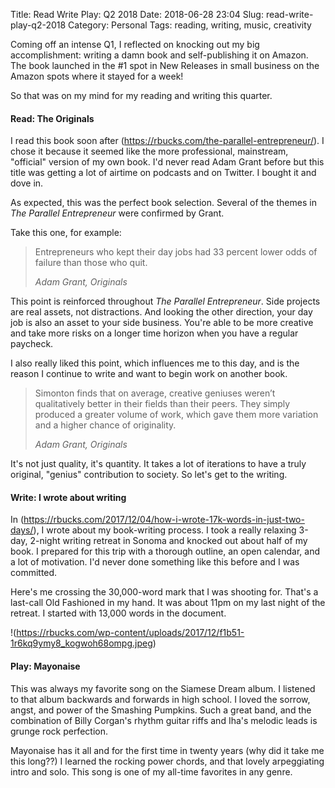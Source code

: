 Title: Read Write Play: Q2 2018
Date: 2018-06-28 23:04
Slug: read-write-play-q2-2018
Category: Personal
Tags: reading, writing, music, creativity

Coming off an intense Q1, I reflected on knocking out my big accomplishment: writing a damn book and self-publishing it on Amazon. The book launched in the #1 spot in New Releases in small business on the Amazon spots where it stayed for a week! 

So that was on my mind for my reading and writing this quarter.

#### Read: The Originals

I read this book soon after (https://rbucks.com/the-parallel-entrepreneur/). I chose it because it seemed like the more professional, mainstream, "official" version of my own book. I'd never read Adam Grant before but this title was getting a lot of airtime on podcasts and on Twitter. I bought it and dove in. 

As expected, this was the perfect book selection. Several of the themes in *The Parallel Entrepreneur* were confirmed by Grant. 

Take this one, for example:

> Entrepreneurs who kept their day jobs had 33 percent lower odds of failure than those who quit.
> 
> <cite>Adam Grant, *Originals*</cite>

This point is reinforced throughout *The Parallel Entrepreneur*. Side projects are real assets, not distractions. And looking the other direction, your day job is also an asset to your side business. You're able to be more creative and take more risks on a longer time horizon when you have a regular paycheck.

I also really liked this point, which influences me to this day, and is the reason I continue to write and want to begin work on another book.

> Simonton finds that on average, creative geniuses weren’t qualitatively better in their fields than their peers. They simply produced a greater volume of work, which gave them more variation and a higher chance of originality.
> 
> <cite>Adam Grant, *Originals*</cite>

It's not just quality, it's quantity. It takes a lot of iterations to have a truly original, "genius" contribution to society. So let's get to the writing.

#### Write: I wrote about writing

In (https://rbucks.com/2017/12/04/how-i-wrote-17k-words-in-just-two-days/), I wrote about my book-writing process. I took a really relaxing 3-day, 2-night writing retreat in Sonoma and knocked out about half of my book. I prepared for this trip with a thorough outline, an open calendar, and a lot of motivation. I'd never done something like this before and I was committed.

Here's me crossing the 30,000-word mark that I was shooting for. That's a last-call Old Fashioned in my hand. It was about 11pm on my last night of the retreat. I started with 13,000 words in the document. 

!(https://rbucks.com/wp-content/uploads/2017/12/f1b51-1r6kq9ymy8_kogwoh68ompg.jpeg)

#### Play: Mayonaise

This was always my favorite song on the Siamese Dream album. I listened to that album backwards and forwards in high school. I loved the sorrow, angst, and power of the Smashing Pumpkins. Such a great band, and the combination of Billy Corgan's rhythm guitar riffs and Iha's melodic leads is grunge rock perfection. 

Mayonaise has it all and for the first time in twenty years (why did it take me this long??) I learned the rocking power chords, and that lovely arpeggiating intro and solo. This song is one of my all-time favorites in any genre.